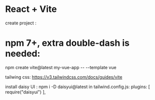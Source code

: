 # React + Vite

create project : 
# npm 7+, extra double-dash is needed:
npm create vite@latest my-vue-app -- --template vue

tailwing css: 
https://v3.tailwindcss.com/docs/guides/vite

install daisy UI : 
npm i -D daisyui@latest
in tailwind.config.js:
plugins: [
    require("daisyui")
  ],
